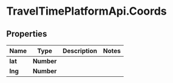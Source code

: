 # TravelTimePlatformApi.Coords

## Properties

Name | Type | Description | Notes
------------ | ------------- | ------------- | -------------
**lat** | **Number** |  | 
**lng** | **Number** |  | 


